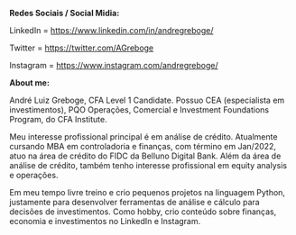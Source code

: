 <b>Redes Sociais / Social Midia:</b>


LinkedIn = https://www.linkedin.com/in/andregreboge/

Twitter = https://twitter.com/AGreboge

Instagram = https://www.instagram.com/andregreboge/


<b>About me:</b>

André Luiz Greboge, CFA Level 1 Candidate. Possuo CEA (especialista em investimentos), PQO Operações, Comercial e Investment Foundations Program, do CFA Institute.

Meu interesse profissional principal é em análise de crédito. Atualmente cursando MBA em controladoria e finanças, com término em Jan/2022, atuo na área de crédito do FIDC da Belluno Digital Bank. Além da área de análise de crédito, também tenho interesse profissional em equity analysis e operações.

Em meu tempo livre treino e crio pequenos projetos na linguagem Python, justamente para desenvolver ferramentas de análise e cálculo para decisões de investimentos.
Como hobby, crio conteúdo sobre finanças, economia e investimentos no LinkedIn e Instagram.


<!---
andreluizgreboge/andreluizgreboge is a ✨ special ✨ repository because its `README.md` (this file) appears on your GitHub profile.
You can click the Preview link to take a look at your changes.
--->
